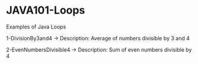 # JAVA101-Loops
Examples of Java Loops

1-DivisionBy3and4 -> Description: Average of numbers divisible by 3 and 4

2-EvenNumbersDivisible4 -> Description: Sum of even numbers divisible by 4
